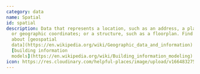```yaml
---
category: data
name: Spatial
id: spatial
description: Data that represents a location, such as an address, a place name
  or geographic coordinates; or a structure, such as a floorplan. Find out more
  about [geospatial
  data](https://en.wikipedia.org/wiki/Geographic_data_and_information) and
  [building information
  models](https://en.wikipedia.org/wiki/Building_information_modeling)
icon: https://res.cloudinary.com/helpful-places/image/upload/v1664832750/dtpr-icons/data/spatial_dqyzgf.svg
---
```

